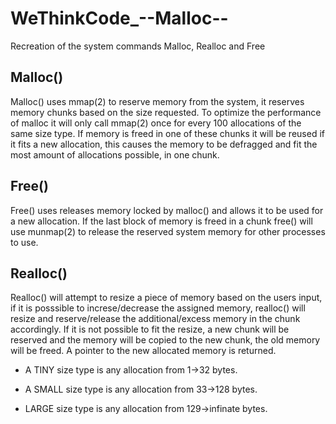 # WeThinkCode_--Malloc--
Recreation of the system commands Malloc, Realloc and Free

## Malloc()
Malloc() uses mmap(2) to reserve memory from the system, it reserves memory chunks based on the size requested. To optimize the performance of malloc it will only call mmap(2) once for every 100 allocations of the same size type. If memory is freed in one of these chunks it will be reused if it fits a new allocation, this causes the memory to be defragged and fit the most amount of allocations possible, in one chunk.

## Free()
Free() uses releases memory locked by malloc() and allows it to be used for a new allocation. If the last block of memory is freed in a chunk free() will use munmap(2) to release the reserved system memory for other processes to use.

## Realloc()
Realloc() will attempt to resize a piece of memory based on the users input, if it is posssible to increse/decrease the assigned memory, realloc() will resize and reserve/release the additional/excess memory in the chunk accordingly. If it is not possible to fit the resize, a new chunk will be reserved and the memory will be copied to the new chunk, the old memory will be freed. A pointer to the new allocated memory is returned.

- A TINY size type is any allocation from 1->32 bytes.

- A SMALL size type is any allocation from 33->128 bytes.

- LARGE size type is any allocation from 129->infinate bytes.
